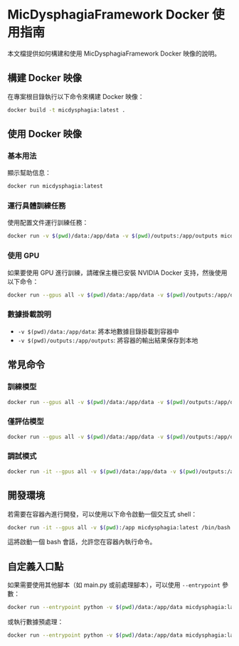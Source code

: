 # MicDysphagiaFramework Docker 使用指南

本文檔提供如何構建和使用 MicDysphagiaFramework Docker 映像的說明。

## 構建 Docker 映像

在專案根目錄執行以下命令來構建 Docker 映像：

```bash
docker build -t micdysphagia:latest .
```

## 使用 Docker 映像

### 基本用法

顯示幫助信息：

```bash
docker run micdysphagia:latest
```

### 運行具體訓練任務

使用配置文件運行訓練任務：

```bash
docker run -v $(pwd)/data:/app/data -v $(pwd)/outputs:/app/outputs micdysphagia:latest --config config/your_config.yaml
```

### 使用 GPU

如果要使用 GPU 進行訓練，請確保主機已安裝 NVIDIA Docker 支持，然後使用以下命令：

```bash
docker run --gpus all -v $(pwd)/data:/app/data -v $(pwd)/outputs:/app/outputs micdysphagia:latest --config config/your_config.yaml
```

### 數據掛載說明

- `-v $(pwd)/data:/app/data`: 將本地數據目錄掛載到容器中
- `-v $(pwd)/outputs:/app/outputs`: 將容器的輸出結果保存到本地

## 常見命令

### 訓練模型

```bash
docker run --gpus all -v $(pwd)/data:/app/data -v $(pwd)/outputs:/app/outputs micdysphagia:latest --config config/train_config.yaml
```

### 僅評估模型

```bash
docker run --gpus all -v $(pwd)/data:/app/data -v $(pwd)/outputs:/app/outputs micdysphagia:latest --config config/eval_config.yaml --eval_only --checkpoint outputs/model_best.pth
```

### 調試模式

```bash
docker run -it --gpus all -v $(pwd)/data:/app/data -v $(pwd)/outputs:/app/outputs micdysphagia:latest --config config/debug_config.yaml --debug
```

## 開發環境

若需要在容器內進行開發，可以使用以下命令啟動一個交互式 shell：

```bash
docker run -it --gpus all -v $(pwd):/app micdysphagia:latest /bin/bash
```

這將啟動一個 bash 會話，允許您在容器內執行命令。

## 自定義入口點

如果需要使用其他腳本（如 main.py 或前處理腳本），可以使用 `--entrypoint` 參數：

```bash
docker run --entrypoint python -v $(pwd)/data:/app/data micdysphagia:latest main.py --config config/your_config.yaml
```

或執行數據預處理：

```bash
docker run --entrypoint python -v $(pwd)/data:/app/data micdysphagia:latest scripts/preprocess_data.py
``` 